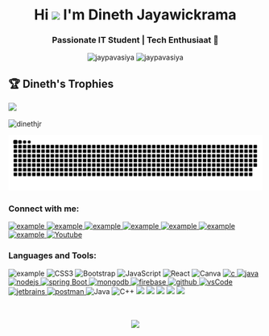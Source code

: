 <h1 align="center">Hi <img width="30px" src="https://raw.githubusercontent.com/iampavangandhi/iampavangandhi/master/gifs/Hi.gif"> I'm Dineth Jayawickrama</h1>
<h3 align="center">Passionate IT Student | Tech Enthusiaat 🤖</h3>

<div width="100%" align="center">
<img src="https://github-readme-stats.vercel.app/api/top-langs/?username=dinethjr&theme=algolia&layout=compact" alt="jaypavasiya" />
<img src="https://github-readme-streak-stats.herokuapp.com/?user=dinethjr&theme=algolia" alt="jaypavasiya" />
</div>
<h2 class="heading-element" dir="auto">🏆 Dineth's Trophies</h2>
<img src="https://github-profile-trophy.vercel.app/?username=dinethjr&theme=tokyonight&no-frame=false&no-bg=false&margin-w=4">
<br>
<p align="left"> <img src="https://komarev.com/ghpvc/?username=dinethjr&label=Profile%20views&color=0e75b6&style=flat" alt="dinethjr" /> </p>


<p align="center">
  <img  src="https://raw.githubusercontent.com/Elanza-48/Elanza-48/main/resources/img/github-contribution-grid-snake.svg"
    alt="example" />
</p>


<h3 align="left">Connect with me:</h3>

<a  href="https://linkedin.com/in/dineth-jayawickrama-7207702a0" target="_blank">
  <img src="https://img.shields.io/badge/Linked%20In-0A66C2.svg?style=for-the-badge&logo=linkedin&logoColor=white" alt="example"/>
</a>
<a href="https://twitter.com/dineth77143441" target="_blank">
  <img src="https://img.shields.io/badge/Twitter-1DA1F2.svg?style=for-the-badge&logo=twitter&logoColor=white" alt="example"/>
</a>
<a href="https://www.hackerrank.com/profile/dineth2226" target="_blank">
  <img src="https://img.shields.io/badge/Hackerrank-00EA64.svg?style=for-the-badge&logo=hackerrank&logoColor=black" alt="example"/>
</a>
<a href="https://medium.com/@dineth2226" target="_blank">
  <img src="https://img.shields.io/badge/medium-000000.svg?style=for-the-badge&logo=medium&logoColor=white" alt="example"/>
</a>
<a href="https://fb.com/dineth.jayawickrama.90/" target="_blank">
  <img src="https://img.shields.io/badge/facebook-%2320A1F1.svg?&style=for-the-badge&logo=facebook&logoColor=white" alt="example"/>
</a>
 <a href="https://instagram.com/_.dine.th._" target="_blank">
     <img src="https://img.shields.io/badge/Instagram-E4405F?style=for-the-badge&logo=instagram&logoColor=white" alt="example"/>
</a>
<a href="https://stackoverflow.com/users/25628751/dineth-jayawickrama" target="_blank">
     <img src="https://img.shields.io/badge/-StackOverflow-black?style=for-the-badge&logo=StackOverflow" alt="example"/>
</a>
<a href="https://www.youtube.com/@dinethjayawickrama4725">
  <img alt="Youtube" title="Youtube" src="https://img.shields.io/badge/-YouTube-red?style=for-the-badge&logo=youtube&logoColor=white"/>
</a>


<h3 align="left">Languages and Tools:</h3>

<img  src="https://img.shields.io/badge/html5-%23E34F26.svg?style=for-the-badge&logo=html5&logoColor=white"
    alt="example" />
  ![CSS3](https://img.shields.io/badge/css3-%231572B6.svg?style=for-the-badge&logo=css3&logoColor=white) ![Bootstrap](https://img.shields.io/badge/bootstrap-%23563D7C.svg?style=for-the-badge&logo=bootstrap&logoColor=white) ![JavaScript](https://img.shields.io/badge/javascript-%23323330.svg?style=for-the-badge&logo=javascript&logoColor=%23F7DF1E) ![React](https://img.shields.io/badge/react-%2320232a.svg?style=for-the-badge&logo=react&logoColor=%2361DAFB) ![Canva](https://img.shields.io/badge/Canva-%2300C4CC.svg?style=for-the-badge&logo=Canva&logoColor=white) <a href="https://www.cprogramming.com/" target="_blank"> 
    <img src="https://img.shields.io/badge/C%20programming-A8B9CC.svg?style=for-the-badge&logo=c&logoColor=white"
      alt="c"/>
  </a>
  <a href="https://www.java.com" target="blank"> 
    <img src="https://img.shields.io/badge/Java-007396.svg?style=for-the-badge&logo=java&logoColor=white" 
      alt="java"/> 
  </a>
  <a href="https://nodejs.org" target="_blank"> 
    <img src="https://img.shields.io/badge/node.js-339933.svg?style=for-the-badge&logo=nodedotjs&logoColor=white"
      alt="nodejs"/> 
  </a>
  <a href="https://spring.io/" target="_blank"> 
    <img src="https://img.shields.io/badge/spring%20boot-6DB33F.svg?style=for-the-badge&logo=springboot&logoColor=white" alt="spring Boot" /> 
  </a><a href="https://www.mongodb.com/" target="_blank"> 
    <img src="https://img.shields.io/badge/mongodb-47A248.svg?style=for-the-badge&logo=mongodb&logoColor=white"
      alt="mongodb"/> 
  </a> <a href="https://firebase.google.com/" target="_blank">
    <img src="https://img.shields.io/badge/firebase-FFCA28.svg?style=for-the-badge&logo=firebase&logoColor=black" alt="firebase"/>
  </a><a href="https://github.com/ELanza-48" target="_blank">
    <img src="https://img.shields.io/badge/github-181717.svg?style=for-the-badge&logo=github&logoColor=white" alt="github" />
  </a>
  <a href="https://code.visualstudio.com/" target="_blank">
    <img src="https://img.shields.io/badge/vscode-007ACC.svg?style=for-the-badge&logo=visualstudiocode&logoColor=white" alt="vsCode"/> 
  </a>
  <a href="https://www.jetbrains.com/" target="_blank">
    <img src="https://img.shields.io/badge/jetbrains%20IDE-000000.svg?style=for-the-badge&logo=jetbrains&logoColor=white" alt="jetbrains" />
  </a>
  <a href="https://postman.com" target="_blank"> 
    <img src="https://img.shields.io/badge/postman-FF6C37.svg?style=for-the-badge&logo=postman&logoColor=white" alt="postman"/>
  </a>![Java](https://img.shields.io/badge/java-%23ED8B00.svg?style=for-the-badge&logo=java&logoColor=white)
    ![C++](https://img.shields.io/badge/C++%20-%2300599C.svg?style=for-the-badge&logo=c%2B%2B&logoColor=white)
    <img src="https://img.shields.io/badge/PHP-777BB4?style=for-the-badge&logo=php&logoColor=white">
     <img src="https://img.shields.io/badge/MySQL-00000F?style=for-the-badge&logo=mysql&logoColor=white">
     <img src="https://img.shields.io/badge/Android_Studio-3DDC84?style=for-the-badge&logo=android-studio&logoColor=white">
       <img src="https://img.shields.io/badge/Xampp-F37623?style=for-the-badge&logo=xampp&logoColor=white">
       <img src="https://img.shields.io/badge/MySQL-4479A1?style=for-the-badge&logo=mysql&logoColor=white&labelColor=101010">
<br>
<br>
<br>
<div width="100%" align="center">
  <a href="https://buymeacoffee.com/dinethjr"><img src="https://img.shields.io/badge/Buy%20Me%20a%20Coffee-ffdd00?style=for-the-badge&logo=buy-me-a-coffee&logoColor=black" /></a> 
</div>
